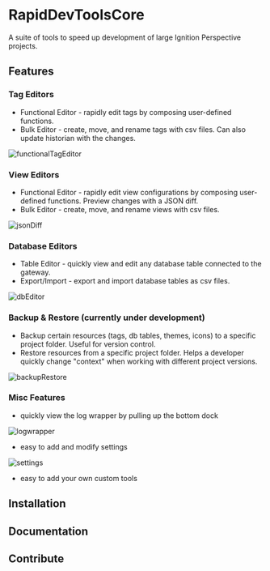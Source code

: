 # RapidDevToolsCore

A suite of tools to speed up development of large Ignition Perspective projects. 



## Features

### Tag Editors
  - Functional Editor - rapidly edit tags by composing user-defined functions.
  - Bulk Editor - create, move, and rename tags with csv files. Can also update historian with the changes.
 
![functionalTagEditor](https://github.com/nate-c-foster/RapidDevToolsCore/assets/3751687/9a6309c5-abe5-462e-8d62-27dd5eb265b9)

### View Editors
  - Functional Editor - rapidly edit view configurations by composing user-defined functions. Preview changes with a JSON diff.
  - Bulk Editor - create, move, and rename views with csv files.
 
 ![jsonDiff](https://github.com/nate-c-foster/RapidDevToolsCore/assets/3751687/e91ceb26-979e-4571-ab35-a18118866f41)

### Database Editors
  - Table Editor - quickly view and edit any database table connected to the gateway.
  - Export/Import - export and import database tables as csv files.
 
 ![dbEditor](https://github.com/nate-c-foster/RapidDevToolsCore/assets/3751687/25ca5b9f-a6f1-4d6d-9adb-560ba7af998e)

### Backup & Restore (currently under development)
  - Backup certain resources (tags, db tables, themes, icons) to a specific project folder. Useful for version control.
  - Restore resources from a specific project folder. Helps a developer quickly change "context" when working with different project versions.

![backupRestore](https://github.com/nate-c-foster/RapidDevToolsCore/assets/3751687/c2e3a677-dc63-47c6-b7b9-8dc5bbc9bd48)

### Misc Features
  - quickly view the log wrapper by pulling up the bottom dock

![logwrapper](https://github.com/nate-c-foster/RapidDevToolsCore/assets/3751687/4f517767-60fa-4cc0-9fab-f978f089625e)

  - easy to add and modify settings

![settings](https://github.com/nate-c-foster/RapidDevToolsCore/assets/3751687/d6b406a1-4036-4b3a-8f30-352de037812c)

  - easy to add your own custom tools




## Installation

## Documentation

## Contribute

